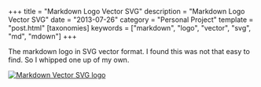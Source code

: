 +++
title = "Markdown Logo Vector SVG"
description = "Markdown Logo Vector SVG"
date = "2013-07-26"
category = "Personal Project"
template = "post.html"
[taxonomies]
keywords = ["markdown", "logo", "vector", "svg", "md", "mdown"]
+++

The markdown logo in SVG vector format. I found this was not that easy to find. So I whipped one up of my own.

<div class="center">
  <a href="/images/markdown.svg" target="_blank" title="Markdown Vector SVG logo"><img alt="Markdown Vector SVG logo" src="/images/markdown.svg" ></a>
</div>
